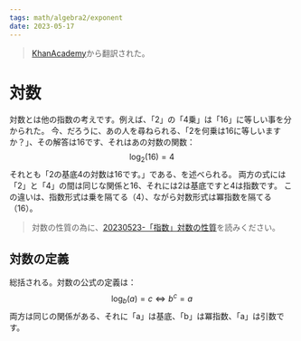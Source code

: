 ```yaml
---
tags: math/algebra2/exponent
date: 2023-05-17
---
```


> [KhanAcademy](https://www.khanacademy.org/math/algebra2/x2ec2f6f830c9fb89:logs/x2ec2f6f830c9fb89:log-intro/e/understanding-logs-as-inverse-exponentials)から翻訳された。
# 対数
対数とは他の指数の考えです。例えば、「2」の「4乗」は「16」に等しい事を分かられた。
今、だろうに、あの人を尋ねられる、「2を何乗は16に等しいますか？」、その解答は16です、それはあの対数の関数：
$$
\log_{2}(16)=4
$$
それとも「2の基底4の対数は16です。」である、を述べられる。
両方の式には「2」と「4」の間は同じな関係と16、それには2は基底ですと4は指数です。
この違いは、指数形式は乗を隔てる（4）、ながら対数形式は冪指数を隔てる（16）。

> 対数の性質の為に、[20230523-「指数」対数の性質](20230523-「指数」対数の性質.md)を読みください。

## 対数の定義 
総括される。対数の公式の定義は：
$$
\log_{b}(a)=c \Longleftrightarrow b^{c}=a
$$
両方は同じの関係がある、それに「a」は基底、「b」は冪指数、「a」は引数です。
